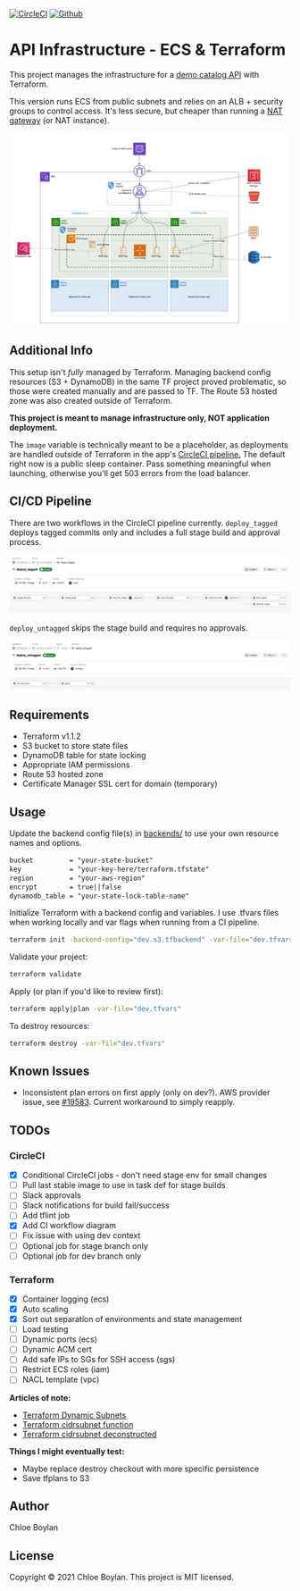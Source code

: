[![CircleCI](https://circleci.com/gh/animaldna/aws-ecs-tf-public/tree/master.svg?style=shield&circle-token=be30bbdc1c9a1555367c5736e490eac00aa7f37e)](https://circleci.com/gh/animaldna/aws-ecs-tf-public/tree/master) [![Github](https://img.shields.io/github/last-commit/animaldna/aws-ecs-tf-public?style=shield)](https://github.com/animaldna/catalog-api-tf-public/commits/master)


# API Infrastructure - ECS & Terraform
This project manages the infrastructure for a [demo catalog API](https://github.com/animaldna/catalog-api) with Terraform.

This version runs ECS from public subnets and relies on an ALB + security groups to control access. It's less secure, but cheaper than running a [NAT gateway](https://docs.aws.amazon.com/vpc/latest/userguide/vpc-nat-gateway.html) (or NAT instance).

<!-- The private version is [available in this repo ]()(coming soon).-->

![Public ECS architecture](./assets/catalog_api_infra_public.jpg)

## Additional Info
This setup isn't *fully* managed by Terraform. Managing backend config resources (S3 + DynamoDB) in the same TF project proved problematic, so those were created manually and are passed to TF. The Route 53 hosted zone was also created outside of Terraform.

**This project is meant to manage infrastructure only, NOT application deployment.** 

The `image` variable is technically meant to be a placeholder, as deployments are handled outside of Terraform in the app's [CircleCI pipeline.](https://github.com/animaldna/catalog-api/blob/master/.circleci/config.yml) <!--[You can read more about this setup here ]()(coming soon).--> The default right now is a public sleep container. Pass something meaningful when launching, otherwise you'll get 503 errors from the load balancer.


## CI/CD Pipeline
There are two workflows in the CircleCI pipeline currently. `deploy_tagged` deploys tagged commits only and includes a full stage build and approval process. 

![deploy_tagged workflow](./assets/cci_deploy_tagged.jpg)

`deploy_untagged` skips the stage build and requires no approvals.

![deploy_untagged workflow](./assets/cci_deploy_untagged.jpg)

## Requirements
- Terraform v1.1.2
- S3 bucket to store state files
- DynamoDB table for state locking
- Appropriate IAM permissions
- Route 53 hosted zone
- Certificate Manager SSL cert for domain (temporary)

## Usage
Update the backend config file(s) in [backends/](/backends) to use your own resource names and options.
```
bucket         = "your-state-bucket"
key            = "your-key-here/terraform.tfstate"
region         = "your-aws-region"
encrypt        = true||false
dynamodb_table = "your-state-lock-table-name"
```

Initialize Terraform with a backend config and variables. I use .tfvars files when working locally and var flags when running from a CI pipeline.

```sh
terraform init -backend-config="dev.s3.tfbackend" -var-file="dev.tfvars"
```

Validate your project:

```sh
terraform validate
```

Apply (or plan if you'd like to review first):
```sh
terraform apply|plan -var-file="dev.tfvars"
```

To destroy resources:
```sh
terraform destroy -var-file"dev.tfvars"
```

## Known Issues
- Inconsistent plan errors on first apply (only on dev?). AWS provider issue, see [#19583](https://github.com/hashicorp/terraform-provider-aws/issues/19583). Current workaround to simply reapply.

## TODOs
### CircleCI
- [x] Conditional CircleCI jobs - don't need stage env for small changes
- [ ] Pull last stable image to use in task def for stage builds
- [ ] Slack approvals
- [ ] Slack notifications for build fail/success
- [ ] Add tflint job
- [x] Add CI workflow diagram
- [ ] Fix issue with using dev context
- [ ] Optional job for stage branch only
- [ ] Optional job for dev branch only

### Terraform
- [x] Container logging (ecs)
- [x] Auto scaling
- [x] Sort out separation of environments and state management
- [ ] Load testing
- [ ] Dynamic ports (ecs)
- [ ] Dynamic ACM cert
- [ ] Add safe IPs to SGs for SSH access (sgs)
- [ ] Restrict ECS roles (iam)
- [ ] NACL template (vpc)

**Articles of note:**
- [Terraform Dynamic Subnets](https://medium.com/prodopsio/terraform-aws-dynamic-subnets-455619dd1977)
- [Terraform cidrsubnet function](https://www.terraform.io/language/functions/cidrsubnet)
- [Terraform cidrsubnet deconstructed](http://blog.itsjustcode.net/blog/2017/11/18/terraform-cidrsubnet-deconstructed/)

**Things I might eventually test:**
- Maybe replace destroy checkout with more specific persistence
- Save tfplans to S3

## Author
Chloe Boylan

## License
Copyright © 2021 Chloe Boylan.
This project is MIT licensed.
